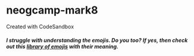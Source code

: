 # neogcamp-mark8
Created with CodeSandbox
##### I struggle with understanding the emojis. Do you too? If yes, then check out this [library of emojis](https://cy8sou.csb.app/ "emoji interpretor") with their meaning. 
